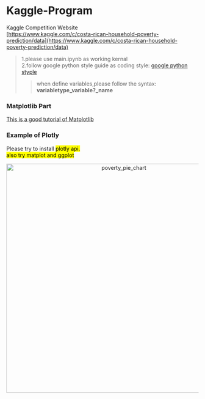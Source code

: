 # Kaggle-Program

Kaggle Competition Website <br/>
[https://www.kaggle.com/c/costa-rican-household-poverty-prediction/data](https://www.kaggle.com/c/costa-rican-household-poverty-prediction/data)

>1.please use main.ipynb as working kernal <br/>
>2.follow google python style guide as coding style: [google python styple](https://google.github.io/styleguide/pyguide.html)
>>when define variables,please follow the syntax: **variabletype_variable?_name**

### Matplotlib Part
[This is a good tutorial of Matplotlib](https://morvanzhou.github.io/tutorials/data-manipulation/plt/1-1-why/)



### Example of Plotly
Please try to install <mark> plotly <mark/> api. <br/>
also try <mark>matplot<mark/> and <mark> ggplot <mark/>

<div>
    <a href="https://plot.ly/~andywan2012/3/?share_key=8wmXTf0naw7O0K3freTuMg" target="_blank" title="poverty_pie_chart" style="display: block; text-align: center;"><img src="https://plot.ly/~andywan2012/3.png?share_key=8wmXTf0naw7O0K3freTuMg" alt="poverty_pie_chart" style="max-width: 100%;width: 600px;"  width="600" onerror="this.onerror=null;this.src='https://plot.ly/404.png';" /></a>
</div>


<br/>



